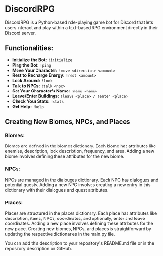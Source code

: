 # DiscordRPG

DiscordRPG is a Python-based role-playing game bot for Discord that lets users interact and play within a text-based RPG environment directly in their Discord server.

## Functionalities:
- **Initialize the Bot:** `!initialize`
- **Ping the Bot:** `!ping`
- **Move Your Character:** `!move <direction> <amount>`
- **Rest to Recharge Energy:** `!rest <amount>`
- **Look Around:** `!look`
- **Talk to NPCs:** `!talk <npc>`
- **Set Your Character's Name:** `!name <name>`
- **Leave/Enter Buildings:** `!leave <place> / !enter <place>`
- **Check Your Stats:** `!stats`
- **Get Help:** `!help`

## Creating New Biomes, NPCs, and Places
### Biomes: 
Biomes are defined in the biomes dictionary. Each biome has attributes like enemies, description, look description, frequency, and area. Adding a new biome involves defining these attributes for the new biome.
### NPCs: 
NPCs are managed in the dialouges dictionary. Each NPC has dialogues and potential quests. Adding a new NPC involves creating a new entry in this dictionary with their dialogues and quest attributes.
### Places: 
Places are structured in the places dictionary. Each place has attributes like description, items, NPCs, coordinates, and optionally, enter and leave coordinates. Adding a new place involves defining these attributes for the new place.
Creating new biomes, NPCs, and places is straightforward by updating the respective dictionaries in the main.py file.

You can add this description to your repository's README.md file or in the repository description on GitHub.

